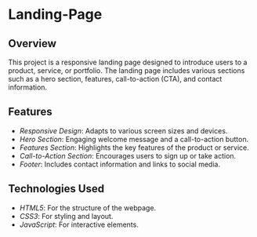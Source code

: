# Landing-Page

## Overview

This project is a responsive landing page designed to introduce users to a product, service, or portfolio. The landing page includes various sections such as a hero section, features, call-to-action (CTA), and contact information.

## Features

- *Responsive Design*: Adapts to various screen sizes and devices.
- *Hero Section*: Engaging welcome message and a call-to-action button.
- *Features Section*: Highlights the key features of the product or service.
- *Call-to-Action Section*: Encourages users to sign up or take action.
- *Footer*: Includes contact information and links to social media.

## Technologies Used

- *HTML5*: For the structure of the webpage.
- *CSS3*: For styling and layout.
- *JavaScript*: For interactive elements.
